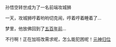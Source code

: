 孙悟空转世成为了一名前端攻城狮

一天，攻城狮哼着哟哟切克闹，哼着哼着睡着了...

梦里，他放佛回到了[五百年前](../ZZB/zzb.md)...

不行啊！正在加班改需求呢，怎么能犯困呢！[元神归位](../大话西游.md)
